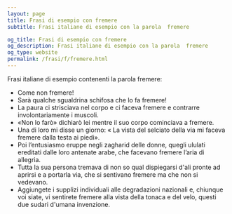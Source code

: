 ```yaml
---
layout: page
title: Frasi di esempio con fremere 
subtitle: Frasi italiane di esempio con la parola  fremere

og_title: Frasi di esempio con fremere 
og_description: Frasi italiane di esempio con la parola  fremere
og_type: website
permalink: /frasi/f/fremere.html
---
```


Frasi italiane di esempio contenenti la parola fremere:


- Come non fremere!
- Sarà qualche sgualdrina schifosa che lo fa fremere!
- La paura ci strisciava nel corpo e ci faceva fremere e contrarre involontariamente i muscoli.
- «Non lo farò» dichiarò lei mentre il suo corpo cominciava a fremere.
- Una di loro mi disse un giorno: « La vista del selciato della via mi faceva fremere dalla testa ai piedi».
- Poi l’entusiasmo eruppe negli zagharid delle donne, quegli ululati ereditati dalle loro antenate arabe, che facevano fremere l’aria di allegria.
- Tutta la sua persona tremava di non so qual dispiegarsi d'ali pronte ad aprirsi e a portarla via, che si sentivano fremere ma che non si vedevano.
- Aggiungete i supplizi individuali alle degradazioni nazionali e, chiunque voi siate, vi sentirete fremere alla vista della tonaca e del velo, questi due sudari d'umana invenzione.
